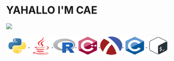 # YAHALLO I'M CAE

<div>
  <a href="https://github.com/caemuller">
  <img height="180em" src="https://github-readme-stats.vercel.app/api?username=caemuller&show_icons=true&theme=radical&include_all_commits=true&count_private=true"/>


<div style="display: inline_block"><br>
  <img align="center" alt="cae-py" height="50" width="60" src="https://raw.githubusercontent.com/devicons/devicon/master/icons/python/python-original.svg">
  <img align="center" alt="cae-java" height="50" width="60" src="https://raw.githubusercontent.com/devicons/devicon/master/icons/java/java-plain.svg">
  <img align="center" alt="cae-r" height="50" width="60" src="https://raw.githubusercontent.com/devicons/devicon/master/icons/r/r-original.svg">
 <img align="center" alt="cae-cpp" height="50" width="60" src="https://raw.githubusercontent.com/devicons/devicon/master/icons/cplusplus/cplusplus-original.svg">
  <img align="center" alt="cae-cpp" height="50" width="60" src="https://raw.githubusercontent.com/devicons/devicon/master/icons/racket/racket-original.svg">
  <img align="center" alt="cae-c" height="50" width="60" src="https://raw.githubusercontent.com/devicons/devicon/master/icons/c/c-original.svg">
    <img align="center" alt="cae-bash" height="50" width="60" src="https://raw.githubusercontent.com/devicons/devicon/master/icons/bash/bash-plain.svg">

